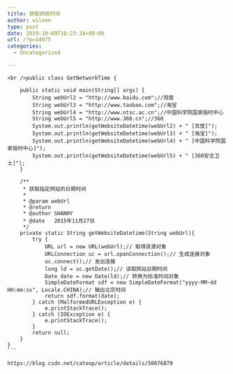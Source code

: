 ```yaml
---
title: 获取网络时间
author: wiloon
type: post
date: 2019-10-09T10:23:34+00:00
url: /?p=14975
categories:
  - Uncategorized

---
```

<pre><code class="language-java line-numbers">&lt;br />public class GetNetworkTime {

    public static void main(String[] args) {
        String webUrl2 = "http://www.baidu.com";//百度
        String webUrl3 = "http://www.taobao.com";//淘宝
        String webUrl4 = "http://www.ntsc.ac.cn";//中国科学院国家授时中心
        String webUrl5 = "http://www.360.cn";//360
        System.out.println(getWebsiteDatetime(webUrl2) + " [百度]");
        System.out.println(getWebsiteDatetime(webUrl3) + " [淘宝]");
        System.out.println(getWebsiteDatetime(webUrl4) + " [中国科学院国家授时中心]");
        System.out.println(getWebsiteDatetime(webUrl5) + " [360安全卫士]");
    }

    /**
     * 获取指定网站的日期时间
     *
     * @param webUrl
     * @return
     * @author SHANHY
     * @date   2015年11月27日
     */
    private static String getWebsiteDatetime(String webUrl){
        try {
            URL url = new URL(webUrl);// 取得资源对象
            URLConnection uc = url.openConnection();// 生成连接对象
            uc.connect();// 发出连接
            long ld = uc.getDate();// 读取网站日期时间
            Date date = new Date(ld);// 转换为标准时间对象
            SimpleDateFormat sdf = new SimpleDateFormat("yyyy-MM-dd HH:mm:ss", Locale.CHINA);// 输出北京时间
            return sdf.format(date);
        } catch (MalformedURLException e) {
            e.printStackTrace();
        } catch (IOException e) {
            e.printStackTrace();
        }
        return null;
    }
}
```

https://blog.csdn.net/catoop/article/details/50076879